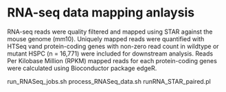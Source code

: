 # RNA-seq data mapping anlaysis

RNA-seq reads were quality filtered and mapped using STAR against the mouse genome (mm10). Uniquely mapped reads were quantified with HTSeq vand protein-coding genes with non-zero read count in wildtype or mutant HSPC (n = 16,771) were included for downstream analysis. Reads Per Kilobase Million (RPKM) mapped reads for each protein-coding genes were calculated using Bioconductor package edgeR.

run_RNASeq_jobs.sh
process_RNASeq_data.sh
runRNA_STAR_paired.pl

